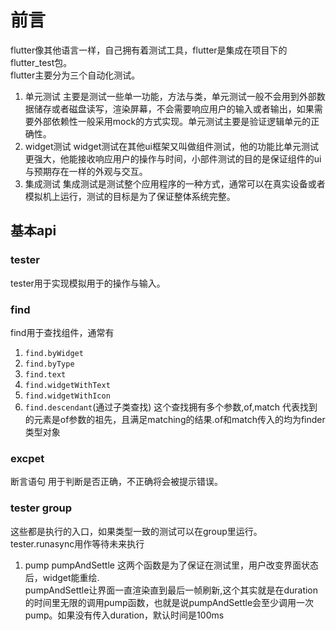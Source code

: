 # 前言
flutter像其他语言一样，自己拥有着测试工具，flutter是集成在项目下的flutter_test包。  
flutter主要分为三个自动化测试。
1. 单元测试
   主要是测试一些单一功能，方法与类，单元测试一般不会用到外部数据储存或者磁盘读写，渲染屏幕，不会需要响应用户的输入或者输出，如果需要外部依赖性一般采用mock的方式实现。单元测试主要是验证逻辑单元的正确性。
2. widget测试
   widget测试在其他ui框架又叫做组件测试，他的功能比单元测试更强大，他能接收响应用户的操作与时间，小部件测试的目的是保证组件的ui与预期存在一样的外观与交互。
3. 集成测试
   集成测试是测试整个应用程序的一种方式，通常可以在真实设备或者模拟机上运行，测试的目标是为了保证整体系统完整。
## 基本api
### tester
tester用于实现模拟用于的操作与输入。
### find
find用于查找组件，通常有
1. `find.byWidget` 
2. `find.byType` 
3. `find.text`
4. `find.widgetWithText` 
5. `find.widgetWithIcon`
6. `find.descendant`(通过子类查找)
   这个查找拥有多个参数,of,match 代表找到的元素是of参数的祖先，且满足matching的结果.of和match传入的均为finder类型对象
### excpet
断言语句 用于判断是否正确，不正确将会被提示错误。
### tester group
这些都是执行的入口，如果类型一致的测试可以在group里运行。  
tester.runasync用作等待未来执行
1. pump pumpAndSettle
这两个函数是为了保证在测试里，用户改变界面状态后，widget能重绘.  
pumpAndSettle让界面一直渲染直到最后一帧刷新,这个其实就是在duration的时间里无限的调用pump函数，也就是说pumpAndSettle会至少调用一次pump。如果没有传入duration，默认时间是100ms

